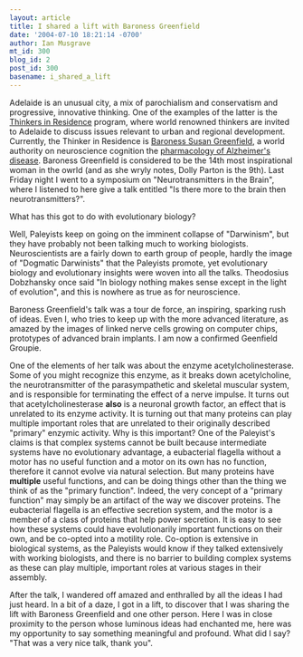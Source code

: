 ```yaml
---
layout: article
title: I shared a lift with Baroness Greenfield
date: '2004-07-10 18:21:14 -0700'
author: Ian Musgrave
mt_id: 300
blog_id: 2
post_id: 300
basename: i_shared_a_lift
---
```

Adelaide is an unusual city, a mix of parochialism and conservatism and progressive, innovative thinking. One of the examples of the latter is the [Thinkers in Residence](http://www.thinkers.sa.gov.au/home.html) program, where world renowned thinkers are invited to Adelaide to discuss issues relevant to urban and regional development. Currently, the Thinker in Residence is [Baroness Susan Greenfield](http://www.thefutureoflife.com/speakers/greenfield.htm), a world authority on neuroscience cognition the [pharmacology of Alzheimer's disease](http://www.pharm.ox.ac.uk/academics/greenfield.htm). Baroness Greenfield is considered to be the 14th most inspirational woman in the owrld (and as she wryly notes, Dolly Parton is the 9th). Last Friday night I went to a symposium on "Neurotransmitters in the Brain", where I listened to here give a talk entitled "Is there more to the brain then neurotransmitters?". 

What has this got to do with evolutionary biology?

Well, Paleyists keep on going on the imminent collapse of "Darwinism", but they have probably not been talking much to working biologists.  Neuroscientists are a fairly down to earth group of people, hardly the image of "Dogmatic Darwinists" that the Paleyists promote, yet evolutionary biology and evolutionary insights were woven into all the talks. Theodosius Dobzhansky once said "In biology nothing makes sense except in the light of evolution", and this is nowhere as true as for neuroscience. 

Baroness Greenfield's talk was a tour de force, an inspiring, sparking rush of ideas. Even I, who tries to keep up with the more advanced literature, as amazed by the images of linked nerve cells growing on computer chips, prototypes of advanced brain implants. I am now a confirmed Geenfield Groupie.

One of the elements of her talk was about the enzyme acetylcholinesterase. Some of you might recognize this enzyme, as it breaks down acetylcholine, the neurotransmitter of the parasympathetic and skeletal muscular system, and is responsible for terminating the effect of a nerve impulse. It turns out that acetylcholinesterase **also** is a neuronal growth factor, an effect that is unrelated to its enzyme activity. It is turning out that many proteins can play multiple important roles that are unrelated to their originally described "primary" enzymic activity. Why is this important? One of the Paleyist's claims is that complex systems cannot be built because intermediate systems have no evolutionary advantage, a eubacterial flagella without a motor has no useful function and a motor on its own has no function, therefore it cannot evolve via natural selection. But many proteins have **multiple** useful functions, and can be doing things other than the thing we think of as the "primary function". Indeed, the very concept of a "primary function" may simply be an artifact of the way we discover proteins. The eubacterial flagella is an effective secretion system, and the motor is a member of a class of proteins that help power secretion. It is easy to see how these systems could have evolutionarily important functions on their own, and be co-opted into a motility role. Co-option is extensive in biological systems, as the Paleyists would know if they talked extensively with working biologists, and there is no barrier to building complex systems as these can play multiple, important roles at various stages in their assembly.

After the talk, I wandered off amazed and enthralled by all the ideas I had just heard. In a bit of a daze, I got in a lift, to discover that I was sharing the lift with Baroness Greenfield and one other person. Here I was in close proximity to the person whose luminous ideas had enchanted me, here was my opportunity to say something meaningful and profound. What did I say? "That was a very nice talk, thank you".
